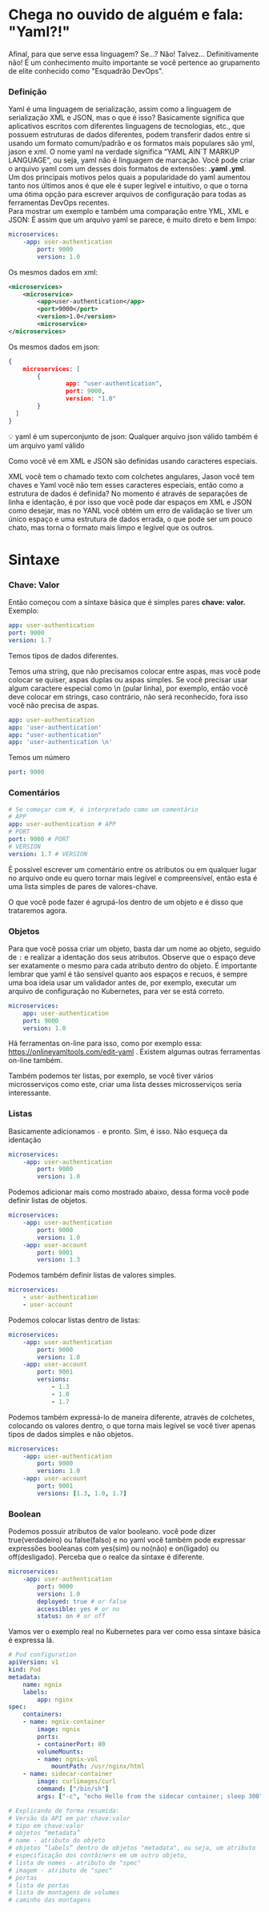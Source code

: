 # Chega no ouvido de alguém e fala: "Yaml?!"

Afinal, para que serve essa linguagem? Se...? Não! Talvez... Definitivamente não!
É um conhecimento muito importante se você pertence ao grupamento de elite conhecido como "Esquadrão DevOps".

### Definição

Yaml é uma linguagem de serialização, assim como a linguagem de serialização XML e JSON, mas o que é isso? Basicamente significa que aplicativos escritos com diferentes linguagens de tecnologias, etc., que possuem estruturas de dados diferentes, podem transferir dados entre si usando um formato comum/padrão e os formatos mais populares são yml, jason e xml. O nome yaml na verdade significa “YAML AIN´T MARKUP LANGUAGE”, ou seja, yaml não é linguagem de marcação. Você pode criar o arquivo yaml com um desses dois formatos de extensões: **.yaml  .yml**.<br>
Um dos principais motivos pelos quais a popularidade do yaml aumentou tanto nos últimos anos é que ele é super legível e intuitivo, o que o torna uma ótima opção para escrever arquivos de configuração para todas as ferramentas DevOps recentes.<br>
Para mostrar um exemplo e também uma comparação entre YML, XML e JSON:
É assim que um arquivo yaml se parece, é muito direto e bem limpo:

```yaml
microservices:
	-app: user-authentication
		port: 9000
		version: 1.0
```

Os mesmos dados em xml:

```xml
<microservices>
	<microservice>
		<app>user-authentication</app>
		<port>9000</port>
		<version>1.0</version>
		<microservice>
</microservices>
```

Os mesmos dados em json:

```json
{
	microservices: [
		{
				app: "user-authentication",
				port: 9000,
				version: "1.0"
		}
  ]
}
```

<aside>
💡 yaml é um superconjunto de json: Qualquer arquivo json válido também é um arquivo yaml válido

</aside>

Como você vê em XML e JSON são definidas usando caracteres especiais.

XML você tem o chamado texto com colchetes angulares, Jason você tem chaves e Yaml você não tem esses caracteres especiais, então como a estrutura de dados é definida? No momento é através de separações de linha e identação, é por isso que você pode dar espaços em XML e JSON como desejar, mas no YANL você obtém um erro de validação se tiver um único espaço e uma estrutura de dados errada, o que pode ser um pouco chato, mas torna o formato mais limpo e legível que os outros.

# Sintaxe

### Chave: Valor

Então começou com a sintaxe básica que é simples pares **chave: valor.** Exemplo:

```yaml
app: user-authentication
port: 9000
version: 1.7
```

Temos tipos de dados diferentes.

Temos uma string, que não precisamos colocar entre aspas, mas você pode colocar se quiser, aspas duplas ou aspas simples.  Se você precisar usar algum caractere especial como \n (pular linha), por exemplo, então você deve colocar em strings, caso contrário, não será reconhecido, fora isso você não precisa de aspas.

```yaml
app: user-authentication
app: 'user-authentication'
app: "user-authentication"
app: 'user-authentication \n'
```

Temos um número

```yaml
port: 9000
```

### Comentários

```yaml
# Se começar com #, é interpretado como um comentário
# APP
app: user-authentication # APP
# PORT
port: 9000 # PORT
# VERSION
version: 1.7 # VERSION
```

É possível escrever um comentário entre os atributos ou em qualquer lugar no arquivo onde eu quero tornar mais legível e compreensível, então esta é uma lista simples de pares de valores-chave. 

O que você pode fazer é agrupá-los dentro de um objeto e é disso que trataremos agora.

### Objetos

Para que você possa criar um objeto, basta dar um nome ao objeto, seguido de `:` e realizar a identação dos  seus atributos. Observe que o espaço deve ser exatamente o mesmo para cada atributo dentro do objeto. É importante lembrar que yaml é tão sensível quanto aos espaços e recuos, é sempre uma boa ideia usar um validador antes de, por exemplo, executar um arquivo de configuração no Kubernetes, para ver se está correto.

```yaml
microservices:
	app: user-authentication
	port: 9000
	version: 1.0
```

Há ferramentas on-line para isso, como por exemplo essa: https://onlineyamltools.com/edit-yaml . Existem algumas outras ferramentas on-line também.

Também podemos ter listas, por exemplo, se você tiver vários microsserviços como este, criar uma lista desses microsserviços seria interessante.

### Listas

Basicamente adicionamos `-` e pronto. Sim, é isso. Não esqueça da identação

```yaml
microservices:
	-app: user-authentication
		port: 9000
		version: 1.0
```

Podemos adicionar mais como mostrado abaixo, dessa forma você pode definir listas de objetos.

```yaml
microservices:
	-app: user-authentication
		port: 9000
		version: 1.0
	-app: user-account
		port: 9001
		version: 1.3
```

Podemos também definir listas de valores simples.

```yaml
microservices:
	- user-authentication
	- user-account
```

Podemos colocar listas dentro de listas:

```yaml
microservices:
	-app: user-authentication
		port: 9000
		version: 1.0
	-app: user-account
		port: 9001
		versions: 
			- 1.3
			- 1.0
			- 1.7
```

Podemos também expressá-lo de maneira diferente, através de colchetes, colocando os valores dentro, o que torna mais legível se você tiver apenas tipos de dados simples e não objetos.

```yaml
microservices:
	-app: user-authentication
		port: 9000
		version: 1.0
	-app: user-account
		port: 9001
		versions: [1.3, 1.0, 1.7]
```

### Boolean

Podemos possuir atributos de valor booleano. você pode dizer true(verdadeiro) ou false(falso) e no yaml você também pode expressar expressões booleanas com yes(sim) ou no(não) e on(ligado) ou off(desligado). Perceba que o realce da sintaxe é diferente.

```yaml
microservices:
	-app: user-authentication
		port: 9000
		version: 1.0
		deployed: true # or false
		accessible: yes # or no
		status: on # or off
```

 Vamos ver o exemplo real no Kubernetes para ver como essa sintaxe básica é expressa lá.

```yaml
# Pod configuration
apiVersion: v1
kind: Pod
metadata:
	name: ngnix
	labels:
		app: nginx
spec:
	containers:
	- name: ngnix-container
		image: ngnix
		ports:
		- containerPort: 80
		volumeMounts:
		- name: ngnix-vol
			mountPath: /usr/nginx/html
	- name: sidecar-container
		image: curlimages/curl
		command: ["/bin/sh"]
		args: ["-c", "echo Hello from the sidecar container; sleep 300"]
```

```yaml
# Explicando de forma resumida:
# Versão da API em par chave:valor
# tipo em chave:valor
# objetos “metadata”
# name - atributo do objeto 
# objetos “labels” dentro de objetos "metadata", ou seja, um atributo
# especificação dos contâiners em um outro objeto, 
# lista de nomes - atributo de "spec"
# imagem - atributo de "spec"
# portas
# lista de portas
# lista de montagens de volumes
# caminho das montagens
```